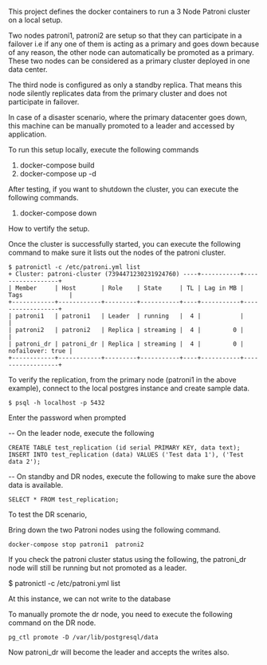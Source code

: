 This project defines the docker containers to run a 3 Node Patroni cluster on a local setup.

Two nodes patroni1, patroni2 are setup so that they can participate in a failover i.e if any one of them is acting as a primary and goes down because of any reason, the other node can automatically be promoted as a primary. These two nodes can be considered as a primary cluster deployed in one data center.

The third node is configured as only a standby replica. That means this node silently replicates data from the primary cluster and does not participate in failover.

In case of a disaster scenario, where the primary datacenter goes down, this machine can be manually promoted to a leader and accessed by application.

To run this setup locally, execute the following commands

1. docker-compose build
2. docker-compose up -d

After testing, if you want to shutdown the cluster, you can execute the following commands.
1. docker-compose down

How to vertify the setup.

Once the cluster is successfully started, you can execute the following command to make sure it lists out the nodes of the patroni cluster.

```
$ patronictl -c /etc/patroni.yml list
+ Cluster: patroni-cluster (7394471230231924760) ----+-----------+------------------+
| Member     | Host       | Role    | State     | TL | Lag in MB | Tags             |
+------------+------------+---------+-----------+----+-----------+------------------+
| patroni1   | patroni1   | Leader  | running   |  4 |           |                  |
| patroni2   | patroni2   | Replica | streaming |  4 |         0 |                  |
| patroni_dr | patroni_dr | Replica | streaming |  4 |         0 | nofailover: true |
+------------+------------+---------+-----------+----+-----------+------------------+
```

To verify the replication, from the primary node (patroni1 in the above example), connect to the local postgres instance and create sample data.

`$ psql -h localhost -p 5432`

Enter the password when prompted

-- On the leader node, execute the following
```
CREATE TABLE test_replication (id serial PRIMARY KEY, data text);
INSERT INTO test_replication (data) VALUES ('Test data 1'), ('Test data 2');
```

-- On standby and DR nodes, execute the following to make sure the above data is available.

`SELECT * FROM test_replication;`

To test the DR scenario, 

Bring down the two Patroni nodes using the following command.

`docker-compose stop patroni1  patroni2`

If you check the patroni cluster status using the following, the patroni_dr node will still be running but not promoted as a leader.

$ patronictl -c /etc/patroni.yml list

At this instance, we can not write to the database

To manually promote the dr node, you need to execute the following command on the DR node.

`pg_ctl promote -D /var/lib/postgresql/data`

Now patroni_dr will become the leader and accepts the writes also.


